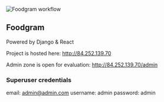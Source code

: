![Foodgram workflow](https://github.com/ansuleymanova/foodgram-project-reart/actions/workflows/foodgram_workflow.yml/badge.svg)

## Foodgram

Powered by Django & React

Project is hosted here: http://84.252.139.70

Admin zone is open for evaluation: http://84.252.139.70/admin

### Superuser credentials

email: admin@admin.com
username: admin
password: admin
